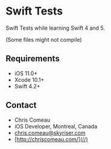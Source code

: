 # Swift Tests
Swift Tests while learning Swift 4 and 5.

(Some files might not compile)

## Requirements

- iOS 11.0+ 
- Xcode 10.1+
- Swift 4.2+


## Contact

* Chris Comeau
* iOS Developer, Montreal, Canada
* chris.comeau@skyriser.com
* [http://chriscomeau.com/](//)

 